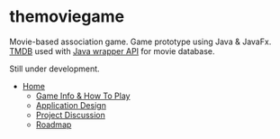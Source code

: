 # themoviegame
Movie-based association game. Game prototype using Java & JavaFx. [TMDB](https://www.themoviedb.org/) used with [Java wrapper API](https://github.com/holgerbrandl/themoviedbapi/) for movie database.

Still under development.

- [Home](https://github.com/ahinds1/themoviegame/wiki/Home)
    - [Game Info & How To Play](https://github.com/ahinds1/themoviegame/wiki/Game-Info-&-How-To-Play)
    - [Application Design](https://github.com/ahinds1/themoviegame/wiki/Application-Design)
    - [Project Discussion](https://github.com/ahinds1/themoviegame/wiki/Project-Discussion)
    - [Roadmap](https://github.com/ahinds1/themoviegame/wiki/Roadmap-&-Future-Work)